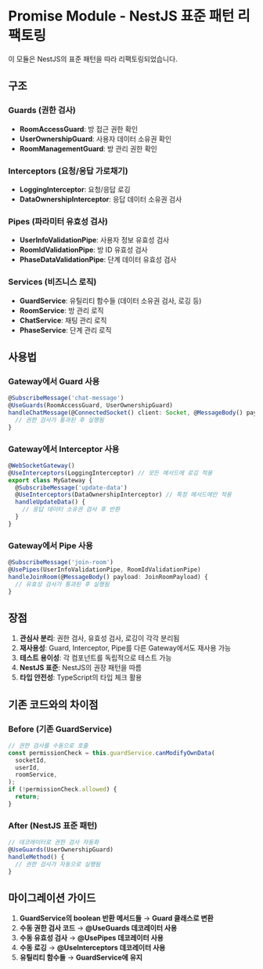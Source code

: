# Promise Module - NestJS 표준 패턴 리팩토링

이 모듈은 NestJS의 표준 패턴을 따라 리팩토링되었습니다.

## 구조

### Guards (권한 검사)

- **RoomAccessGuard**: 방 접근 권한 확인
- **UserOwnershipGuard**: 사용자 데이터 소유권 확인
- **RoomManagementGuard**: 방 관리 권한 확인

### Interceptors (요청/응답 가로채기)

- **LoggingInterceptor**: 요청/응답 로깅
- **DataOwnershipInterceptor**: 응답 데이터 소유권 검사

### Pipes (파라미터 유효성 검사)

- **UserInfoValidationPipe**: 사용자 정보 유효성 검사
- **RoomIdValidationPipe**: 방 ID 유효성 검사
- **PhaseDataValidationPipe**: 단계 데이터 유효성 검사

### Services (비즈니스 로직)

- **GuardService**: 유틸리티 함수들 (데이터 소유권 검사, 로깅 등)
- **RoomService**: 방 관리 로직
- **ChatService**: 채팅 관리 로직
- **PhaseService**: 단계 관리 로직

## 사용법

### Gateway에서 Guard 사용

```typescript
@SubscribeMessage('chat-message')
@UseGuards(RoomAccessGuard, UserOwnershipGuard)
handleChatMessage(@ConnectedSocket() client: Socket, @MessageBody() payload: ChatMessage) {
  // 권한 검사가 통과된 후 실행됨
}
```

### Gateway에서 Interceptor 사용

```typescript
@WebSocketGateway()
@UseInterceptors(LoggingInterceptor) // 모든 메서드에 로깅 적용
export class MyGateway {
  @SubscribeMessage('update-data')
  @UseInterceptors(DataOwnershipInterceptor) // 특정 메서드에만 적용
  handleUpdateData() {
    // 응답 데이터 소유권 검사 후 반환
  }
}
```

### Gateway에서 Pipe 사용

```typescript
@SubscribeMessage('join-room')
@UsePipes(UserInfoValidationPipe, RoomIdValidationPipe)
handleJoinRoom(@MessageBody() payload: JoinRoomPayload) {
  // 유효성 검사가 통과된 후 실행됨
}
```

## 장점

1. **관심사 분리**: 권한 검사, 유효성 검사, 로깅이 각각 분리됨
2. **재사용성**: Guard, Interceptor, Pipe를 다른 Gateway에서도 재사용 가능
3. **테스트 용이성**: 각 컴포넌트를 독립적으로 테스트 가능
4. **NestJS 표준**: NestJS의 권장 패턴을 따름
5. **타입 안전성**: TypeScript의 타입 체크 활용

## 기존 코드와의 차이점

### Before (기존 GuardService)

```typescript
// 권한 검사를 수동으로 호출
const permissionCheck = this.guardService.canModifyOwnData(
  socketId,
  userId,
  roomService,
);
if (!permissionCheck.allowed) {
  return;
}
```

### After (NestJS 표준 패턴)

```typescript
// 데코레이터로 권한 검사 자동화
@UseGuards(UserOwnershipGuard)
handleMethod() {
  // 권한 검사가 자동으로 실행됨
}
```

## 마이그레이션 가이드

1. **GuardService의 boolean 반환 메서드들** → **Guard 클래스로 변환**
2. **수동 권한 검사 코드** → **@UseGuards 데코레이터 사용**
3. **수동 유효성 검사** → **@UsePipes 데코레이터 사용**
4. **수동 로깅** → **@UseInterceptors 데코레이터 사용**
5. **유틸리티 함수들** → **GuardService에 유지**

